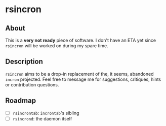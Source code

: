 # rsincron
## About
This is a **very not ready** piece of software. I don't have an ETA yet since
`rsincron` will be worked on during my spare time.

## Description
`rsincron` aims to be a drop-in replacement of the, it seems, abandoned
`incron` projected. Feel free to message me for suggestions, critiques, hints
or contribution questions.

## Roadmap
- [ ] `rsincrontab`: `incrontab`'s sibling
- [ ] `rsincrond`: the daemon itself
